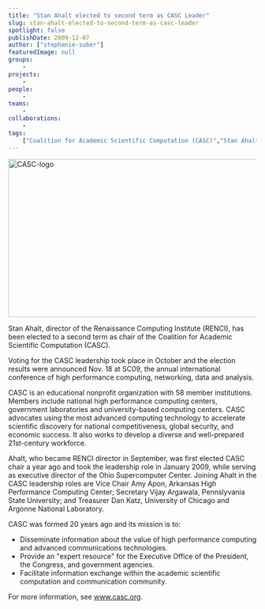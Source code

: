```yaml
---
title: "Stan Ahalt elected to second term as CASC Leader"
slug: stan-ahalt-elected-to-second-term-as-casc-leader
spotlight: false
publishDate: 2009-12-07
author: ["stephanie-suber"]
featuredImage: null
groups:
    - 
projects:
    - 
people:
    - 
teams: 
    - 
collaborations:
    - 
tags:
    ["Coalition for Academic Scientific Computation (CASC)","Stan Ahalt"]
---
```

<a href="https://www.renci.org/wp-content/uploads/2009/12/CASC-logo.jpg"><img class="alignnone size-full wp-image-4449" title="CASC-logo" src="https://www.renci.org/wp-content/uploads/2009/12/CASC-logo.jpg" alt="CASC-logo" width="630" height="320" /></a>

Stan Ahalt, director of the Renaissance Computing Institute (RENCI), has been elected to a second term as chair of the Coalition for Academic Scientific Computation (CASC).<!--more-->

Voting for the CASC leadership took place in October and the election results were announced Nov. 18 at SC09, the annual international conference of high performance computing, networking, data and analysis.

CASC is an educational nonprofit organization with 58 member institutions. Members include national high performance computing centers, government laboratories and university-based computing centers. CASC advocates using the most advanced computing technology to accelerate scientific discovery for national competitiveness, global security, and economic success. It also works to develop a diverse and well-prepared 21st-century workforce.

Ahalt, who became RENCI director in September, was first elected CASC chair a year ago and took the leadership role in January 2009, while serving as executive director of the Ohio Supercomputer Center. Joining Ahalt in the CASC leadership roles are Vice Chair Amy Apon, Arkansas High Performance Computing Center; Secretary Vijay Argawala, Pennslyvania State University; and Treasurer Dan Katz, University of Chicago and Argonne National Laboratory.

CASC was formed 20 years ago and its mission is to:
<ul>
	<li>Disseminate information about the value of high performance computing and advanced communications technologies.</li>
	<li>Provide an "expert resource" for the Executive Office of the President, the Congress, and government agencies.</li>
	<li>Facilitate information exchange within the academic scientific computation and communication community.</li>
</ul>
For more information, see <a href="http://www.casc.org/" target="_blank">www.casc.org</a>.
